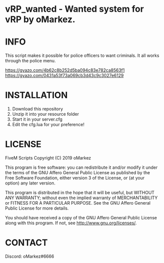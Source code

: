 # vRP_wanted - Wanted system for vRP by oMarkez.

# INFO
This script makes it possible for police officers to want criminals. It all works through the police menu.

https://gyazo.com/4b62c8b252d5ba094c83e782ca8563f1
https://gyazo.com/0431a53f73a069cb3d43c9c3027e6129

# INSTALLATION
1. Download this repository
2. Unzip it into your resource folder
3. Start it in your server.cfg
4. Edit the cfg.lua for your preference!

# LICENSE

FiveM Scripts
Copyright (C) 2019 oMarkez

This program is free software: you can redistribute it and/or modify
it under the terms of the GNU Affero General Public License as published
by the Free Software Foundation, either version 3 of the License, or
(at your option) any later version.

This program is distributed in the hope that it will be useful,
but WITHOUT ANY WARRANTY; without even the implied warranty of
MERCHANTABILITY or FITNESS FOR A PARTICULAR PURPOSE.  See the
GNU Affero General Public License for more details.

You should have received a copy of the GNU Affero General Public License
along with this program.  If not, see <http://www.gnu.org/licenses/>.

# CONTACT
Discord: oMarkez#6666
